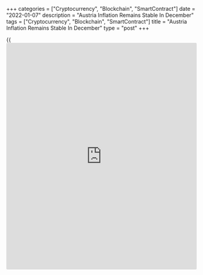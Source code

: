 +++
categories = ["Cryptocurrency", "Blockchain", "SmartContract"]
date = "2022-01-07"
description = "Austria Inflation Remains Stable In December"
tags = ["Cryptocurrency", "Blockchain", "SmartContract"]
title = "Austria Inflation Remains Stable In December"
type = "post"
+++

{{<iframe id="large-banner" src="https://www.bounty.group/#slide=4.0" width="100%" height="600" scrolling="no" style="border: 0px solid rgb(216, 221, 230); border-radius: 3px;">}}

Austria's consumer price inflation remained stable in December,
preliminary data from Statistics Austria showed on Friday.

Consumer prices rose 4.3 percent yearly in December, same as seen in
November.

The EU measure of harmonized index of consumer prices, or HICP rose 3.8
percent annually in December, after a 4.1 percent growth in the previous
month.

On a monthly basis, consumer prices increased 0.3 percent in December,
after a 0.5 percent rise in the prior month.

On a month-on-month basis, consumer prices rose 0.6 percent in December,
following a 0.7 percent gain in the preceding month.

For comments and feedback [contact](https://www.playgroundfx.com/contact/): editorial@rtt[news](https://www.letsplayfx.com/blog/forex-news-website/).com

[Economic News][1]

 **What parts of the world are seeing the best (and worst) economic
performances lately? Click[here][2] to check out our [Econ Scorecard][2]
and find out! See up-to-the-moment [ranking](https://www.playgroundfx.com/blog/crypto-exchange-ranking/)s for the best and worst
performers in [GDP][2], [unemployment rate][3], [inflation][4] and much
more.**

   1. www.rtt[news](https://www.letsplayfx.com/blog/forex-news-website/).com/Content/EconomicNews.aspx
   2. www.rtt[news](https://www.letsplayfx.com/blog/forex-news-website/).com/economic-scorecard/world-rank/GDP/highest-performance.aspx
   3. www.rtt[news](https://www.letsplayfx.com/blog/forex-news-website/).com/economic-scorecard/world-rank/unemployment-rate/lowest-performance.aspx
   4. www.rtt[news](https://www.letsplayfx.com/blog/forex-news-website/).com/economic-scorecard/world-rank/CPI/highest-performance.aspx